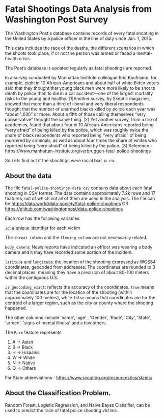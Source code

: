 # Fatal Shootings Data Analysis from Washington Post Survey
The Washington Post's database contains records of every fatal shooting in the United States by a police officer in the line of duty since Jan. 1, 2015.

This data includes  the race of the deaths,  the different scenarios in which the shoots took place, if or not the person was armed  or faced a mental-health crisis.

The Post’s database is updated regularly as fatal shootings are reported.

In a survey conducted by Manhattan Institute colleague Eric Kaufmann, for example, eight in 10 African-Americans and about half of white Biden voters said that they thought that young black men were more likely to be shot to death by police than to die in a car accident—one of the largest mortality risks to the young and healthy. [1]Another survey, by Skeptic magazine, showed that more than a third of liberal and very liberal respondents thought that the number of unarmed blacks killed by police each year was “about 1,000” or more. About a fifth of those calling themselves “very conservative” thought the same thing. [2] Yet another survey, from a trio of academics, found that about four in 10 African-Americans reported being “very afraid” of being killed by the police, which was roughly twice the share of black respondents who reported being “very afraid” of being murdered by criminals, as well as about four times the share of whites who reported being “very afraid” of being killed by the police. [3] 
Reference - https://www.manhattan-institute.org/verbruggen-fatal-police-shootings 

So Lets find out if the shootings were racial bias or no.


## About the data

The file `fatal-police-shootings-data.csv` contains data about each fatal shooting in CSV format. The data contains approximately 7.2k rows and 17 features, out of which not all of them are used in the analysis. The file can be  https://data.world/data-society/fatal-police-shootings OR
https://github.com/washingtonpost/data-police-shootings

Each row has the following variables:

`id`: a unique identifier for each victim

 The `threat column` and the `fleeing column` are not necessarily related.

`body_camera`: News reports have indicated an officer was wearing a body camera and it may have recorded some portion of the incident.

`latitude` and `longitude`: the location of the shooting expressed as WGS84 coordinates, geocoded from addresses. The coordinates are rounded to 3 decimal places, meaning they have a precision of about 80-100 meters within the contiguous U.S.

`is_geocoding_exact`: reflects the accuracy of the coordinates. `true` means that the coordinates are for the location of the shooting (within approximately 100 meters), while `false` means that coordinates are for the centroid of a larger region, such as the city or county where the shooting happened.

The other columns include 'name', 'age' , 'Gender', 'Race', 'City', 'State', 'armed', 'signs of mental illness' and a few others. 

The `Race` feature represents 
1. A -> Asian
2. B -> Black
3. H -> Hispanic
4. W -> White
5. N -> Native
6. O -> Others

For State abbreviations - https://www.scouting.org/resources/los/states/

## About the Classification Problem.

Random Forest, Logistic Regression, and Naive Bayes Classifier, can be used to predict the race of fatal police shooting victims.
